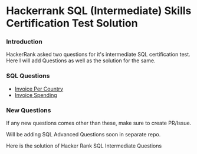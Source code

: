 # Hackerrank SQL (Intermediate) Skills Certification Test Solution

### Introduction
HackerRank asked two questions for it's intermediate SQL certification test. Here I will add Questions as well as the solution for the same.

### SQL Questions
* [Invoice Per Country](#https://github.com/mehrotrasahil/-hackerrank-SQL-intermediate-skills-certification-test-solution/blob/main/invoice_per_country.sql)
* [Invoice Spending](#https://github.com/mehrotrasahil/-hackerrank-SQL-intermediate-skills-certification-test-solution/blob/main/invoice_spending.sql)


### New Questions
If any new questions comes other than these, make sure to create PR/Issue.

Will be adding SQL Advanced Questions soon in separate repo.

Here is the solution of Hacker Rank SQL Intermediate Questions
